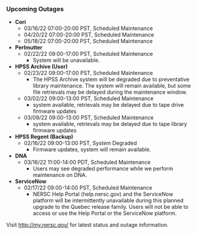 ### Upcoming Outages 

- **Cori**
    - 03/16/22 07:00-20:00 PST, Scheduled Maintenance
    - 04/20/22 07:00-20:00 PST, Scheduled Maintenance
    - 05/18/22 07:00-20:00 PST, Scheduled Maintenance
- **Perlmutter**
    - 02/22/22 09:00-17:00 PST, Scheduled Maintenance
        - System will be unavailable.
- **HPSS Archive (User)**
    - 02/23/22 09:00-17:00 PST, Scheduled Maintenance
        - The HPSS Archive system will be degraded due to preventative library 
          maintenance. The system will remain available, but some file 
          retrievals may be delayed during the maintenance window.
    - 03/02/22 09:00-13:00 PST, Scheduled Maintenance
        - system available, retrievals may be delayed due to tape drive firmware
          updates
    - 03/09/22 09:00-13:00 PST, Scheduled Maintenance
        - system available, retrievals may be delayed due to tape library 
          firmware updates
- **HPSS Regent (Backup)**
    - 02/16/22 09:00-13:00 PST, System Degraded
        - Firmware updates, system will remain available.
- **DNA**
    - 03/16/22 11:00-14:00 PDT, Scheduled Maintenance
        - Users may see degraded performance while we perform maintenance on 
          DNA.
- **ServiceNow**
    - 02/17/22 09:00-14:00 PST, Scheduled Maintenance
        - NERSC Help Portal (help.nersc.gov) and the ServiceNow platform will 
          be intermittently unavailable during this planned upgrade to the 
          Quebec release family. Users will not be able to access or use the 
          Help Portal or the ServiceNow platform.

         
Visit <http://my.nersc.gov/> for latest status and outage information.
